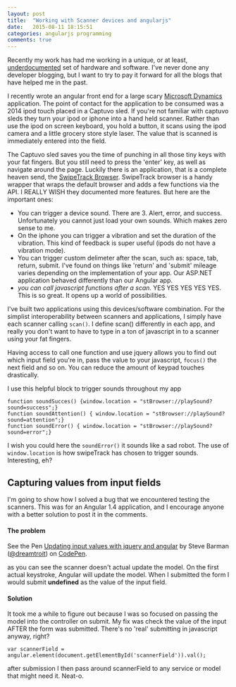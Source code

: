 ```yaml
---
layout: post
title:  "Working with Scanner devices and angularjs"
date:   2015-08-11 18:15:51
categories: angularjs programming
comments: true
---
```


Recently my work has had me working in a unique, or at least, [underdocumented][swiperepo] set of hardware and software. I've never done any developer blogging, but I want to try to pay it forward for all the blogs that have helped me in the past. 

I recently wrote an angular front end for a large scary [Microsoft Dynamics][dynamics] application. The point of contact for the application to be consumed was a 2014 ipod touch placed in a Captuvo sled. If you're not familiar with captuvo sleds they turn your ipod or iphone into a hand held scanner. Rather than use the ipod on screen keyboard, you hold a button, it scans using the ipod camera and a little grocery store style laser. The value that is scanned is immediately entered into the field. 

The Captuvo sled saves you the time of punching in all those tiny keys with your fat fingers. But you still need to press the 'enter' key, as well as navigate around the page. Luckily there is an application, that is a complete heaven send, the [SwipeTrack Browser][swipetrack]. SwipeTrack browser is a handy wrapper that wraps the default browser and adds a few functions via the API. I REALLY WISH they documented more features. But here are the important ones:

* You can trigger a device sound. There are 3. Alert, error, and success. Unfortunately you cannot just load your own sounds. Which makes zero sense to me. 
* On the iphone you can trigger a vibration and set the duration of the vibration. This kind of feedback is super useful (ipods do not have a vibration mode).
* You can trigger custom delimeter after the scan, such as: space, tab, return, submit. I've found on things like 'return' and 'submit' mileage varies depending on the implementation of your app. Our ASP.NET application behaved differently than our Angular app.
* *you can call javascript functions after a scan*. YES YES YES YES YES. This is so great. It opens up a world of possibilities.

I've built two applications using this devices/software combination. For the simplist interoperability between scanners and applications, I simply have each scanner calling ```scan()```. I define scan() differently in each app, and really you don't want to have to type in a ton of javascript in to a scanner using your fat fingers. 

Having access to call one function and use jquery allows you to find out which input field you're in, pass the value to your javascript, ```focus()``` the next field and so on. You can reduce the amount of keypad touches drastically. 

I use this helpful block to trigger sounds throughout my app 

```
function soundSucces() {window.location = "stBrowser://playSound?sound=success";}
function soundAttention() { window.location = "stBrowser://playSound?sound=attention";}
function soundError() { window.location = "stBrowser://playSound?sound=error";}
```

I wish you could here the ```soundError()``` it sounds like a sad robot. The use of ```window.location``` is how swipeTrack has chosen to trigger sounds. Interesting, eh?

## Capturing values from input fields

I'm going to show how I solved a bug that we encountered testing the scanners. This was for an Angular 1.4 application, and I encourage anyone with a better solution to post it in the comments. 

#### The problem

<p data-height="268" data-theme-id="0" data-slug-hash="rVRggj" data-default-tab="result" data-user="dreamtroit" class='codepen'>See the Pen <a href='http://codepen.io/dreamtroit/pen/rVRggj/'>Updating input values with jquery and angular</a> by Steve Barman (<a href='http://codepen.io/dreamtroit'>@dreamtroit</a>) on <a href='http://codepen.io'>CodePen</a>.</p>
<script async src="//assets.codepen.io/assets/embed/ei.js"></script>

as you can see the scanner doesn't actual update the model. On the first actual keystroke, Angular will update the model. When I submitted the form I would submit **undefined** as the value of the input field. 

#### Solution

It took me a while to figure out because I was so focused on passing the model into the controller on submit. My fix was check the value of the input AFTER the form was submitted. There's no 'real' submitting in javascript anyway, right? 

```
var scannerField =  angular.element(document.getElementById('scannerField')).val();
```

after submission I then pass around scannerField to any service or model that might need it. Neat-o.



[swiperepo]: https://github.com/swipetrack-solutions/swipetrack-browser-api
[dynamics]: http://www.microsoft.com/en-us/dynamics/default.aspx
[swipetrack]: http://www.swipetrack.com/swipetrack-browser/